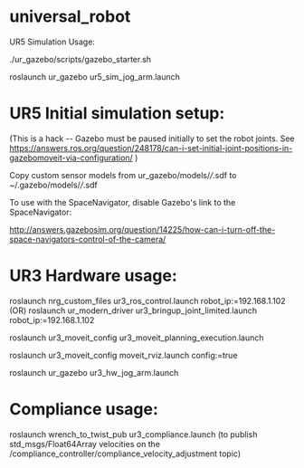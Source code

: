 universal_robot
======

UR5 Simulation Usage:

./ur_gazebo/scripts/gazebo_starter.sh

roslaunch ur_gazebo ur5_sim_jog_arm.launch


UR5 Initial simulation setup:
======

(This is a hack -- Gazebo must be paused initially to set the robot joints. See https://answers.ros.org/question/248178/can-i-set-initial-joint-positions-in-gazebomoveit-via-configuration/ ) 

Copy custom sensor models from ur_gazebo/models/_/_.sdf to ~/.gazebo/models/_/_.sdf

To use with the SpaceNavigator, disable Gazebo's link to the SpaceNavigator:

http://answers.gazebosim.org/question/14225/how-can-i-turn-off-the-space-navigators-control-of-the-camera/


UR3 Hardware usage:
======

roslaunch nrg_custom_files ur3_ros_control.launch robot_ip:=192.168.1.102
(OR)
roslaunch ur_modern_driver ur3_bringup_joint_limited.launch robot_ip:=192.168.1.102

roslaunch ur3_moveit_config ur3_moveit_planning_execution.launch

roslaunch ur3_moveit_config moveit_rviz.launch config:=true

roslaunch ur_gazebo ur3_hw_jog_arm.launch


Compliance usage:
======
roslaunch wrench_to_twist_pub ur3_compliance.launch  (to publish std_msgs/Float64Array velocities on the /compliance_controller/compliance_velocity_adjustment topic)